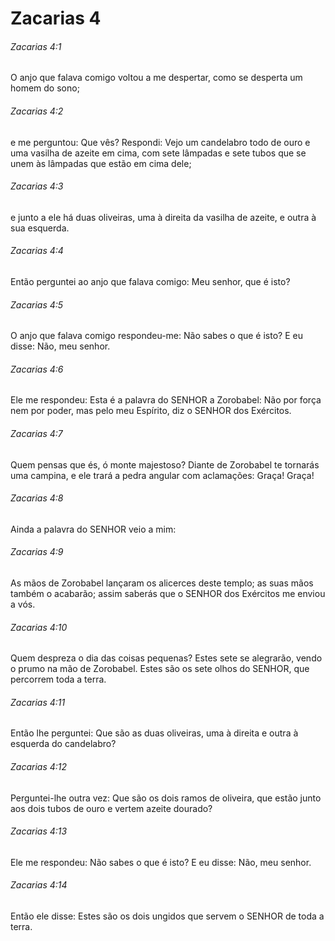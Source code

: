 # Zacarias 4

###### Zacarias 4:1

O anjo que falava comigo voltou a me despertar, como se desperta um homem do sono;

###### Zacarias 4:2

e me perguntou: Que vês? Respondi: Vejo um candelabro todo de ouro e uma vasilha de azeite em cima, com sete lâmpadas e sete tubos que se unem às lâmpadas que estão em cima dele;

###### Zacarias 4:3

e junto a ele há duas oliveiras, uma à direita da vasilha de azeite, e outra à sua esquerda.

###### Zacarias 4:4

Então perguntei ao anjo que falava comigo: Meu senhor, que é isto?

###### Zacarias 4:5

O anjo que falava comigo respondeu-me: Não sabes o que é isto? E eu disse: Não, meu senhor.

###### Zacarias 4:6

Ele me respondeu: Esta é a palavra do SENHOR a Zorobabel: Não por força nem por poder, mas pelo meu Espírito, diz o SENHOR dos Exércitos.

###### Zacarias 4:7

Quem pensas que és, ó monte majestoso? Diante de Zorobabel te tornarás uma campina, e ele trará a pedra angular com aclamações: Graça! Graça!

###### Zacarias 4:8

Ainda a palavra do SENHOR veio a mim:

###### Zacarias 4:9

As mãos de Zorobabel lançaram os alicerces deste templo; as suas mãos também o acabarão; assim saberás que o SENHOR dos Exércitos me enviou a vós.

###### Zacarias 4:10

Quem despreza o dia das coisas pequenas? Estes sete se alegrarão, vendo o prumo na mão de Zorobabel. Estes são os sete olhos do SENHOR, que percorrem toda a terra.

###### Zacarias 4:11

Então lhe perguntei: Que são as duas oliveiras, uma à direita e outra à esquerda do candelabro?

###### Zacarias 4:12

Perguntei-lhe outra vez: Que são os dois ramos de oliveira, que estão junto aos dois tubos de ouro e vertem azeite dourado?

###### Zacarias 4:13

Ele me respondeu: Não sabes o que é isto? E eu disse: Não, meu senhor.

###### Zacarias 4:14

Então ele disse: Estes são os dois ungidos que servem o SENHOR de toda a terra.

